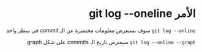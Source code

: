 <div dir=rtl >

# الأمر git log --oneline

`git log --online` سوف يستعرض معلومات مختصرة عن الـ commit في سطر واحد

`git log --online --graph` سيعترض تاريخ الـ commits على شكل graph
</div>